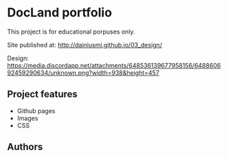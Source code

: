 # DocLand portfolio


This project is for educational porpuses only. 

Site published at: http://dainiusmi.github.io/03_design/

Design: https://media.discordapp.net/attachments/648536139677958156/648860692459290634/unknown.png?width=938&height=457

## Project features

-   Github pages
-   Images
-   CSS

## Authors

